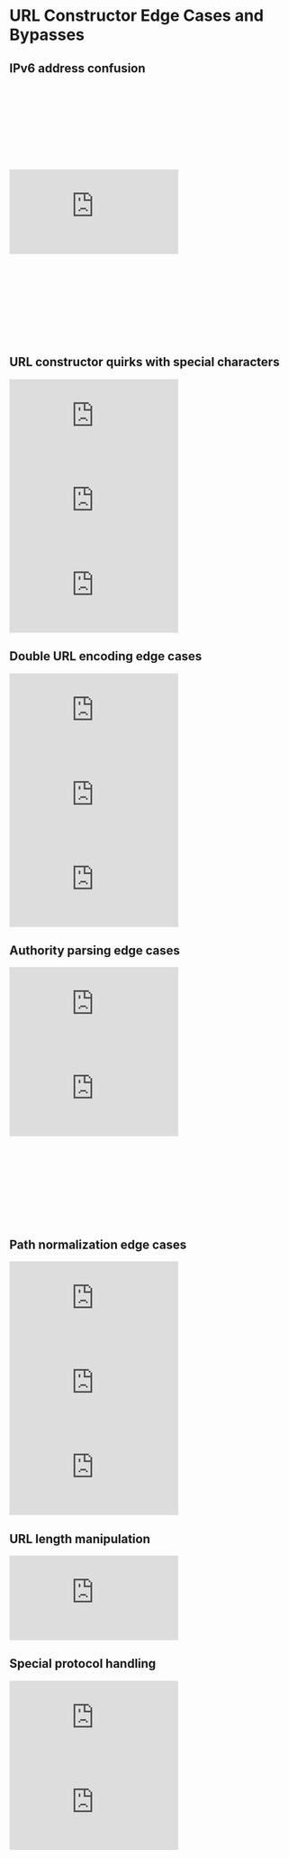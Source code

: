 # URL Constructor Edge Cases and Bypasses

## IPv6 address confusion
![](https://[prefix.com]/prefix/ipv6-bracket-confuse.js)
![](https://prefix.com/prefix/../../../[::1]/ipv6-traverse.js)
![](https://[2001:db8::prefix.com]/prefix/spoofed-ipv6.js)

## URL constructor quirks with special characters
![](https://prefix.com/prefix/../../../evil.com:80../port-traversal.js)
![](https://prefix.com/prefix/../../\..\evil.com/mixed-separators.js)
![](https://prefix.com/prefix/../../evil.com:/../port-path-confuse.js)

## Double URL encoding edge cases
![](https://prefix.com/prefix/..%252F..%252Fevil.com/double-percent.js)
![](https://prefix.com/prefix/%252e%252e%252f%252e%252e%252fevil.com/double-dot-slash.js)
![](https://prefix.com/prefix/..%25252F..%25252Fevil.com/triple-encoding.js)

## Authority parsing edge cases
![](https://prefix.com/../../../@evil.com/prefix/at-authority.js)
![](https://prefix.com/prefix/../../evil.com:@/port-at.js)
![](https://://prefix.com/prefix/../../evil.com/empty-protocol.js)

## Path normalization edge cases
![](https://prefix.com/prefix/.././.././evil.com/mixed-dots.js)
![](https://prefix.com/prefix/.//..//../evil.com/current-parent-mix.js)
![](https://prefix.com/prefix//../../evil.com/double-slash-traverse.js)

## URL length manipulation
![](https://prefix.com/prefix/aaaaaaaaaaaaaaaaaaaaaaaaaaaaaaaaaaaaaaaaaaaaaaaaaaaaaaaaaaaaaaaaaaaaaaaaaaaaaaaaaaaaaaaaaaaaaaaaaaaaaaaaaaaaaaaaaaaaaaaaaaaaaaaaaaaaaaaaaaaaaaaaaaaaaaaaaa/../../../evil.com/length-bypass.js)

## Special protocol handling
![](https://prefix.com/prefix/../../../about:blank/../evil.com/about-protocol.js)
![](https://prefix.com/prefix/../../../blob:null/evil.com/blob-protocol.js)